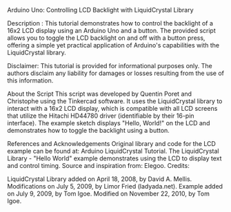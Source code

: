 Arduino Uno: Controlling LCD Backlight with LiquidCrystal Library

Description :
This tutorial demonstrates how to control the backlight of a 16x2 LCD display using an Arduino Uno and a button. The provided script allows you to toggle the LCD backlight on and off with a button press, offering a simple yet practical application of Arduino's capabilities with the LiquidCrystal library.

Disclaimer: This tutorial is provided for informational purposes only. The authors disclaim any liability for damages or losses resulting from the use of this information.

About the Script
This script was developed by Quentin Poret and Christophe using the Tinkercad software. It uses the LiquidCrystal library to interact with a 16x2 LCD display, which is compatible with all LCD screens that utilize the Hitachi HD44780 driver (identifiable by their 16-pin interface). The example sketch displays "Hello, World!" on the LCD and demonstrates how to toggle the backlight using a button.

References and Acknowledgements
Original library and code for the LCD example can be found at: Arduino LiquidCrystal Tutorial.
The LiquidCrystal Library - "Hello World" example demonstrates using the LCD to display text and control timing.
Source and inspiration from: Elegoo.
Credits:

LiquidCrystal Library added on April 18, 2008, by David A. Mellis.
Modifications on July 5, 2009, by Limor Fried (ladyada.net).
Example added on July 9, 2009, by Tom Igoe.
Modified on November 22, 2010, by Tom Igoe.
